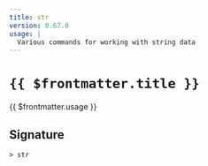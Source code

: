 ```yaml
---
title: str
version: 0.67.0
usage: |
  Various commands for working with string data
---
```


# <code>{{ $frontmatter.title }}</code>

<div style='white-space: pre-wrap;'>{{ $frontmatter.usage }}</div>

## Signature

```> str ```
